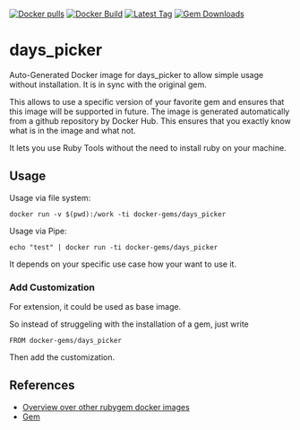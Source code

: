 [![Docker pulls](https://img.shields.io/docker/pulls/rubygem/days_picker.svg)](https://hub.docker.com/r/rubygem/days_picker/)
[![Docker Build](https://img.shields.io/docker/automated/rubygem/days_picker.svg)](https://hub.docker.com/r/rubygem/days_picker/)
[![Latest Tag](https://img.shields.io/github/tag/docker-rubygem/days_picker.svg)](https://hub.docker.com/r/rubygem/days_picker/)
[![Gem Downloads](https://img.shields.io/gem/dt/days_picker.svg)](https://rubygems.org/gems/days_picker/)
# days_picker

Auto-Generated Docker image for days_picker to allow simple usage without installation.
It is in sync with the original gem.

This allows to use a specific version of your favorite gem and ensures that this image will be supported in future.
The image is generated automatically from a github repository by Docker Hub.
This ensures that you exactly know what is in the image and what not.

It lets you use Ruby Tools without the need to install ruby on your machine.

## Usage

Usage via file system:

`docker run -v $(pwd):/work -ti docker-gems/days_picker`

Usage via Pipe:

`echo "test" | docker run -ti docker-gems/days_picker`

It depends on your specific use case how your want to use it.

### Add Customization

For extension, it could be used as base image.

So instead of struggeling with the installation of a gem, just write

`FROM docker-gems/days_picker`

Then add the customization.

## References

 - [Overview over other rubygem docker images](https://github.com/thinkbot/docker-rubygem)
 - [Gem](https://rubygems.org/gems/days_picker/)
